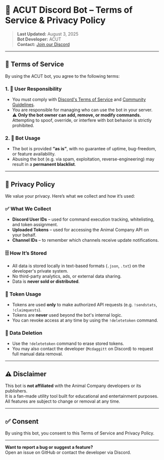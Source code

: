 # 📜 ACUT Discord Bot – Terms of Service & Privacy Policy

> **Last Updated:** August 3, 2025  
> **Bot Developer:** ACUT  
> **Contact:** [Join our Discord](https://discord.gg/m7vTRYRUQD)

---

## 🚦 Terms of Service

By using the ACUT bot, you agree to the following terms:

### 1. 🧍 User Responsibility
- You must comply with [Discord's Terms of Service](https://discord.com/terms) and [Community Guidelines](https://discord.com/guidelines).
- You are responsible for managing who can use the bot in your server.  
  ⚠️ **Only the bot owner can add, remove, or modify commands.**  
  Attempting to spoof, override, or interfere with bot behavior is strictly prohibited.

### 2. 🤖 Bot Usage
- The bot is provided **“as is”**, with no guarantee of uptime, bug-freedom, or feature availability.
- Abusing the bot (e.g. via spam, exploitation, reverse-engineering) may result in a **permanent blacklist**.

---

## 🔐 Privacy Policy

We value your privacy. Here’s what we collect and how it’s used:

### ✅ What We Collect
- **Discord User IDs** – used for command execution tracking, whitelisting, and token assignment.
- **Uploaded Tokens** – used for accessing the Animal Company API on your behalf.
- **Channel IDs** – to remember which channels receive update notifications.

### 🗄️ How It’s Stored
- All data is stored locally in text-based formats (`.json`, `.txt`) on the developer's private system.
- No third-party analytics, ads, or external data sharing.
- Data is **never sold or distributed**.

### 🔐 Token Usage
- Tokens are used **only** to make authorized API requests (e.g. `!sendstats`, `!claimquests`).
- Tokens are **never** used beyond the bot's internal logic.
- You can revoke access at any time by using the `!deletetoken` command.

### 🧹 Data Deletion
- Use the `!deletetoken` command to erase stored tokens.
- You may also contact the developer (`Mcdaggitt` on Discord) to request full manual data removal.

---

## ⚠️ Disclaimer

This bot is **not affiliated** with the Animal Company developers or its publishers.  
It is a fan-made utility tool built for educational and entertainment purposes.  
All features are subject to change or removal at any time.

---

## ✅ Consent

By using this bot, you consent to this Terms of Service and Privacy Policy.

---

**Want to report a bug or suggest a feature?**  
Open an issue on GitHub or contact the developer via Discord.
